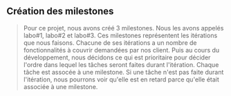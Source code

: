 ## Création des milestones
>Pour ce projet, nous avons créé 3 milestones. Nous les avons appelés labo#1, labo#2 et labo#3. Ces milestones représentent les itérations que nous faisons. Chacune de ses itérations a un nombre de fonctionnalités à couvrir demandées par nos client. Puis au cours du développement, nous décidons ce qui est prioritaire pour décider l'ordre dans lequel les tâches seront faites durant l'itération. Chaque tâche est assocée à une milestone. Si une tâche n'est pas faite durant l'itération, nous pourrons voir qu'elle est en retard parce qu'elle était associée à une milestone.